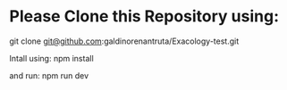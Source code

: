 # Please Clone this Repository using:
git clone git@github.com:galdinorenantruta/Exacology-test.git

Intall using: npm install

and run: npm run dev

